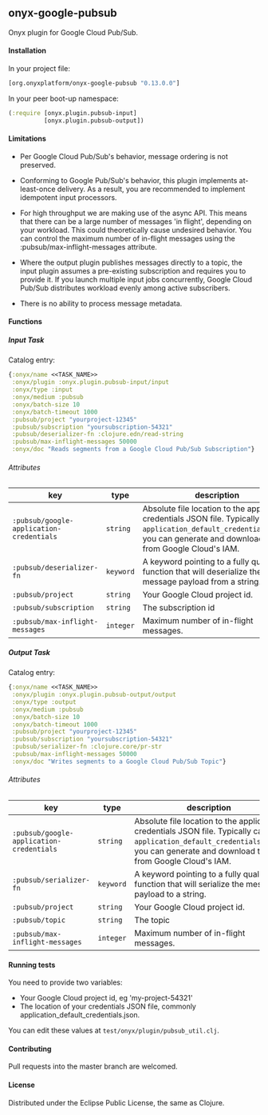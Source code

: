## onyx-google-pubsub

Onyx plugin for Google Cloud Pub/Sub.

#### Installation

In your project file:

```clojure
[org.onyxplatform/onyx-google-pubsub "0.13.0.0"]
```

In your peer boot-up namespace:

```clojure
(:require [onyx.plugin.pubsub-input]
          [onyx.plugin.pubsub-output])
```

#### Limitations

* Per Google Cloud Pub/Sub's behavior, message ordering is not preserved.

* Conforming to Google Pub/Sub's behavior, this plugin implements at-least-once delivery. As a
result, you are recommended to implement idempotent input processors.

* For high throughput we are making use of the async API. This means that there can be a large
number of messages 'in flight', depending on your workload. This could theoretically cause
undesired behavior. You can control the maximum number of in-flight messages using the
:pubsub/max-inflight-messages attribute.

* Where the output plugin publishes messages directly to a topic, the input plugin assumes
a pre-existing subscription and requires you to provide it. If you launch multiple input
jobs concurrently, Google Cloud Pub/Sub distributes workload evenly among active subscribers.

* There is no ability to process message metadata.

#### Functions

##### Input Task

Catalog entry:

```clojure
{:onyx/name <<TASK_NAME>>
 :onyx/plugin :onyx.plugin.pubsub-input/input
 :onyx/type :input
 :onyx/medium :pubsub
 :onyx/batch-size 10
 :onyx/batch-timeout 1000
 :pubsub/project "yourproject-12345"
 :pubsub/subscription "yoursubscription-54321"
 :pubsub/deserializer-fn :clojure.edn/read-string
 :pubsub/max-inflight-messages 50000
 :onyx/doc "Reads segments from a Google Cloud Pub/Sub Subscription"}
```

###### Attributes

|key                                      | type      | description
|-----------------------------------------|-----------|------------
|`:pubsub/google-application-credentials` | `string`  | Absolute file location to the application credentials JSON file. Typically called `application_default_credentials.json`, you can generate and download these from Google Cloud's IAM.
|`:pubsub/deserializer-fn`                | `keyword` | A keyword pointing to a fully qualified function that will deserialize the message payload from a string.
|`:pubsub/project`                        | `string`  | Your Google Cloud project id.
|`:pubsub/subscription`                   | `string`  | The subscription id
|`:pubsub/max-inflight-messages`          | `integer` | Maximum number of in-flight messages.


##### Output Task

Catalog entry:

```clojure
{:onyx/name <<TASK_NAME>>
 :onyx/plugin :onyx.plugin.pubsub-output/output
 :onyx/type :output
 :onyx/medium :pubsub
 :onyx/batch-size 10
 :onyx/batch-timeout 1000
 :pubsub/project "yourproject-12345"
 :pubsub/subscription "yoursubscription-54321"
 :pubsub/serializer-fn :clojure.core/pr-str
 :pubsub/max-inflight-messages 50000
 :onyx/doc "Writes segments to a Google Cloud Pub/Sub Topic"}
```

###### Attributes

|key                                      | type      | description
|-----------------------------------------|-----------|------------
|`:pubsub/google-application-credentials` | `string`  | Absolute file location to the application credentials JSON file. Typically called `application_default_credentials.json`, you can generate and download these from Google Cloud's IAM.
|`:pubsub/serializer-fn`                  | `keyword` | A keyword pointing to a fully qualified function that will serialize the message payload to a string.
|`:pubsub/project`                        | `string`  | Your Google Cloud project id.
|`:pubsub/topic`                          | `string`  | The topic
|`:pubsub/max-inflight-messages`          | `integer` | Maximum number of in-flight messages.

#### Running tests

You need to provide two variables:
 * Your Google Cloud project id, eg 'my-project-54321'
 * The location of your credentials JSON file, commonly application_default_credentials.json.

You can edit these values at `test/onyx/plugin/pubsub_util.clj`.

#### Contributing

Pull requests into the master branch are welcomed.

#### License

Distributed under the Eclipse Public License, the same as Clojure.
